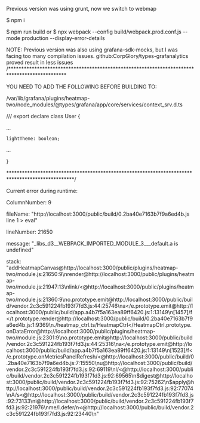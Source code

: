Previous version was using grunt, now we switch to webmap

$ npm i

$ npm run build 
or 
$ npx webpack --config build/webpack.prod.conf.js --mode production --display-error-details

NOTE:
Previous version was also using grafana-sdk-mocks, but I was facing too many compilation issues.
github:CorpGlory/types-grafanalytics proved result in less issues 
/**********************************************************************************************

YOU NEED TO ADD THE FOLLOWING BEFORE BUILDING TO:

/var/lib/grafana/plugins/heatmap-two/node_modules/@types/grafana/app/core/services/context_srv.d.ts

/// 
export declare class User {

...

    lightTheme: boolean;

...

}

*************************************************************************************************/

Current error during runtime:

ColumnNumber: 9

fileName: "http://localhost:3000/public/build/0.2ba40e7163b7f9a6ed4b.js line 1 > eval"

lineNumber: 21650

message: "_libs_d3__WEBPACK_IMPORTED_MODULE_3___default.a is undefined"

stack: "addHeatmapCanvas@http://localhost:3000/public/plugins/heatmap-two/module.js:21650:9\nrender@http://localhost:3000/public/plugins/heatmap-two/module.js:21947:13\nlink/<@http://localhost:3000/public/plugins/heatmap-two/module.js:21360:9\no.prototype.emit@http://localhost:3000/public/build/vendor.2c3c591224fb193f7fd3.js:44:25746\na</e.prototype.emit@http://localhost:3000/public/build/app.a4b7f5a163ea89ff6420.js:1:13149\n[1457]/f</t.prototype.render@http://localhost:3000/public/build/0.2ba40e7163b7f9a6ed4b.js:1:9369\n./heatmap_ctrl.ts/HeatmapCtrl</HeatmapCtrl.prototype.onDataError@http://localhost:3000/public/plugins/heatmap-two/module.js:2301:9\no.prototype.emit@http://localhost:3000/public/build/vendor.2c3c591224fb193f7fd3.js:44:25316\na</e.prototype.emit@http://localhost:3000/public/build/app.a4b7f5a163ea89ff6420.js:1:13149\n[1523]/f</e.prototype.onMetricsPanelRefresh/<@http://localhost:3000/public/build/0.2ba40e7163b7f9a6ed4b.js:7:15550\nu@http://localhost:3000/public/build/vendor.2c3c591224fb193f7fd3.js:92:69119\nl/<@http://localhost:3000/public/build/vendor.2c3c591224fb193f7fd3.js:92:69565\n$digest@http://localhost:3000/public/build/vendor.2c3c591224fb193f7fd3.js:92:75262\n$apply@http://localhost:3000/public/build/vendor.2c3c591224fb193f7fd3.js:92:77074\nA/s<@http://localhost:3000/public/build/vendor.2c3c591224fb193f7fd3.js:92:73133\ni@http://localhost:3000/public/build/vendor.2c3c591224fb193f7fd3.js:92:21976\nme/l.defer/n<@http://localhost:3000/public/build/vendor.2c3c591224fb193f7fd3.js:92:23440\n"
